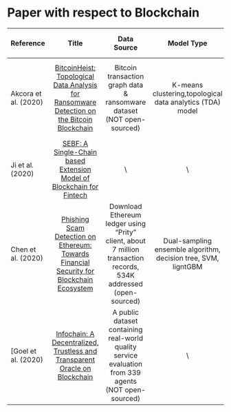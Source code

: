 # Paper with respect to Blockchain

| Reference | Title | Data Source | Model Type | Measurement & Performance | Time Span | Primary Research Problem | CS or Eco |
| --------------- | :-----------: | :-----------: | :-----------: | :--------------: | :-----------: | :-----------: | :--------------: |
| Akcora et al. (2020) | [BitcoinHeist: Topological Data Analysis for Ransomware Detection on the Bitcoin Blockchain](https://arxiv.org/abs/1906.07852) | Bitcoin transaction graph data & ransomware dataset (NOT open-sourced) | K-means clustering,topological data analytics (TDA) model | Filtered out 3211 suspicious addresses (92 of them is ransomware address) | -/01/2009- -/12/2018 | 1. detect payments to addresses belong to ransomwares 2. predicting emergence of new ransomware | IJCAI-20| 
| Ji et al. (2020) | [SEBF: A Single-Chain based Extension Model of Blockchain for Fintech](https://www.ijcai.org/Proceedings/2020/620) | \ | \ | Compared with traditional blockchain, ours significantly reduced the SPV verification time | \ | Single-chain deal with multiple data types | IJCAI-20 |
| Chen et al. (2020) | [Phishing Scam Detection on Ethereum: Towards Financial Security for Blockchain Ecosystem](https://www.researchgate.net/publication/342800278_Phishing_Scam_Detection_on_Ethereum_Towards_Financial_Security_for_Blockchain_Ecosystem) | Download Ethereum ledger using “Prity” client, about 7 million transaction records, 534K addressed (open-sourced) | Dual-sampling ensemble algorithm, decision tree, SVM, ligntGBM | After combination, the performance of each base model was improved significantly Precision:SVM:0%--22% DT: 5%--72% lightGBM: 5%--81% | Beginning -03/01/2019 | Leverage the features of blockchain transaction records to detect phishing accounts | IJCAI-20 |
| [Goel et al. (2020) | [Infochain: A Decentralized, Trustless and Transparent Oracle on Blockchain](https://www.ijcai.org/Proceedings/2020/635) | A public dataset containing real-world quality service evaluation from 339 agents (NOT open-sourced) | \ | \ | \ | Identify two biggest challenges in building decentralized, trustless, and transparent third-parity on blockchain | IJCAI-20 |
